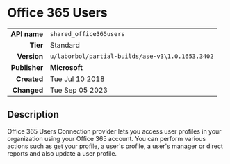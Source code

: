 # Office 365 Users
| | |
|-:|-|
|**API name**|`shared_office365users`|
|**Tier**|Standard|
|**Version**|`u/laborbol/partial-builds/ase-v3\1.0.1653.3402`|
|**Publisher**|**Microsoft**|
|**Created**|Tue Jul 10 2018|
|**Changed**|Tue Sep 05 2023|

## Description
Office 365 Users Connection provider lets you access user profiles in your organization using your Office 365 account. You can perform various actions such as get your profile, a user's profile, a user's manager or direct reports and also update a user profile.
